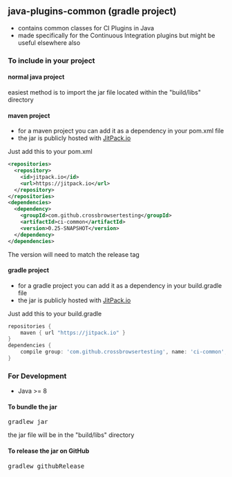 ## java-plugins-common (gradle project)
- contains common classes for CI Plugins in Java
- made specifically for the Continuous Integration plugins but might be useful elsewhere also

### To include in your project
#### normal java project
easiest method is to import the jar file located within the "build/libs" directory
#### maven project
- for a maven project you can add it as a dependency in your pom.xml file
- the jar is publicly hosted with [JitPack.io](https://jitpack.io#crossbrowsertesting/ci-common)

Just add this to your pom.xml
```xml	
<repositories>
  <repository>
    <id>jitpack.io</id>
    <url>https://jitpack.io</url>
  </repository>
</repositories>
<dependencies>
  <dependency>
    <groupId>com.github.crossbrowsertesting</groupId>
    <artifactId>ci-common</artifactId>
    <version>0.25-SNAPSHOT</version>
  </dependency>
</dependencies>
```
The version will need to match the release tag

#### gradle project
- for a gradle project you can add it as a dependency in your build.gradle file
- the jar is publicly hosted with [JitPack.io](https://jitpack.io#crossbrowsertesting/ci-common)

Just add this to your build.gradle
```groovy
repositories {
    maven { url "https://jitpack.io" }
}
dependencies {
    compile group: 'com.github.crossbrowsertesting', name: 'ci-common', version:'1.0'
}
```
### For Development
- Java >= 8

#### To bundle the jar
<pre>
gradlew jar
</pre>
the jar file will be in the "build/libs" directory
#### To release the jar on GitHub
<pre>
gradlew githubRelease
</pre>
